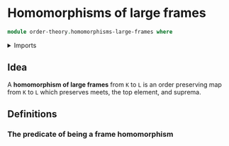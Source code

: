 # Homomorphisms of large frames

```agda
module order-theory.homomorphisms-large-frames where
```

<details><summary>Imports</summary>

```agda
```

</details>

## Idea

A **homomorphism of large frames** from `K` to `L` is an order preserving map from `K` to `L` which preserves meets, the top element, and suprema.

## Definitions

### The predicate of being a frame homomorphism

```agda

```
